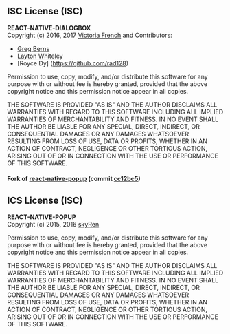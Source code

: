 ## ISC License (ISC)
**REACT-NATIVE-DIALOGBOX**   
Copyright (c) 2016, 2017 [Victoria French](https://github.com/victoriafrench) and Contributors:

* [Greg Berns](https://github.com/gregberns)
* [Layton Whiteley](https://github.com/lwhiteley)
* [Royce Dy] (https://github.com/rad128)  

Permission to use, copy, modify, and/or distribute this software for any purpose with or without fee is hereby granted, provided that the above copyright notice and this permission notice appear in all copies.

THE SOFTWARE IS PROVIDED "AS IS" AND THE AUTHOR DISCLAIMS ALL WARRANTIES WITH REGARD TO THIS SOFTWARE INCLUDING ALL IMPLIED WARRANTIES OF MERCHANTABILITY AND FITNESS. IN NO EVENT SHALL THE AUTHOR BE LIABLE FOR ANY SPECIAL, DIRECT, INDIRECT, OR CONSEQUENTIAL DAMAGES OR ANY DAMAGES WHATSOEVER RESULTING FROM LOSS OF USE, DATA OR PROFITS, WHETHER IN AN ACTION OF CONTRACT, NEGLIGENCE OR OTHER TORTIOUS ACTION, ARISING OUT OF OR IN CONNECTION WITH THE USE OR PERFORMANCE OF THIS SOFTWARE.

#### Fork of [react-native-popup](https://github.com/beefe/react-native-popup) (commit [cc12bc5](https://github.com/beefe/react-native-popup/tree/cc12bc595e2dd69801dbc1575cfb807e1371f6fa))

## ICS License (ISC)
**REACT-NATIVE-POPUP**   
Copyright (c) 2015, 2016 [skyRen](https://github.com/skyRen)

Permission to use, copy, modify, and/or distribute this software for any purpose with or without fee is hereby granted, provided that the above copyright notice and this permission notice appear in all copies.

THE SOFTWARE IS PROVIDED "AS IS" AND THE AUTHOR DISCLAIMS ALL WARRANTIES WITH REGARD TO THIS SOFTWARE INCLUDING ALL IMPLIED WARRANTIES OF MERCHANTABILITY AND FITNESS. IN NO EVENT SHALL THE AUTHOR BE LIABLE FOR ANY SPECIAL, DIRECT, INDIRECT, OR CONSEQUENTIAL DAMAGES OR ANY DAMAGES WHATSOEVER RESULTING FROM LOSS OF USE, DATA OR PROFITS, WHETHER IN AN ACTION OF CONTRACT, NEGLIGENCE OR OTHER TORTIOUS ACTION, ARISING OUT OF OR IN CONNECTION WITH THE USE OR PERFORMANCE OF THIS SOFTWARE.
